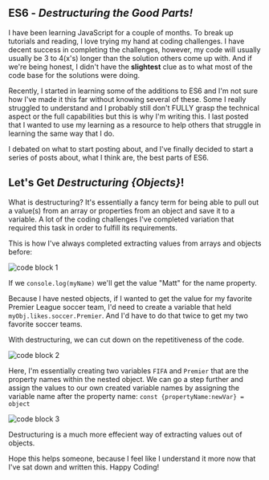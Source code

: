 ## ES6 - *Destructuring the Good Parts!*
I have been learning JavaScript for a couple of months. To break up tutorials and reading, I love trying my hand at coding challenges. I have decent success in completing the challenges, however, my code will usually usually be 3 to 4(x's) longer than the solution others come up with. And if we're being honest, I didn't have the <strong>slightest</strong> clue as to what most of the code base for the solutions were doing.

Recently, I started in learning some of the additions to ES6 and I'm not sure how I've made it this far without knowing several of these. Some I really struggled to understand and I probably still don't FULLY grasp the technical aspect or the full capabilities but this is why I'm writing this. I last posted that I wanted to use my learning as a resource to help others that struggle in learning the same way that I do. 

I debated on what to start posting about, and I've finally decided to start a series of posts about, what I think are, the best parts of ES6. 

## Let's Get <em>Destructuring {Objects}</em>!

What is destructuring? It's essentially a fancy term for being able to pull out a value(s) from an array or properties from an object and save it to a variable. A lot of the coding challenges I've completed variation that required this task in order to fulfill its requirements. 

This is how I've always completed extracting values from arrays and objects before:

![code block 1](code1.png)

If we `console.log(myName)` we'll get the value "Matt" for the name property.

Because I have nested objects, if I wanted to get the value for my favorite Premier League soccer team, I'd need to create a variable that held `myObj.likes.soccer.Premier`. And I'd have to do that twice to get my two favorite soccer teams.

With destructuring, we can cut down on the repetitiveness of the code.

![code block 2](code2.png)

Here, I'm essentially creating two variables `FIFA` and `Premier` that are the property names within the nested object. We can go a step further and assign the values to our own created variable names by assigning the variable name after the property name: `const {propertyName:newVar} = object`

![code block 3](code3.png)

Destructuring is a much more effecient way of extracting values out of objects.

Hope this helps someone, because I feel like I understand it more now that I've sat down and written this. Happy Coding!